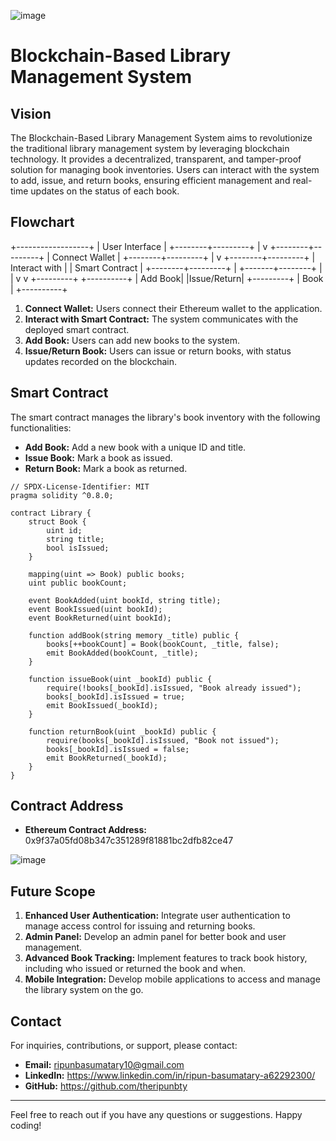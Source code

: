 
![image](https://github.com/user-attachments/assets/7c5d274a-cfe1-45b0-a7e1-f88172e62679)








# Blockchain-Based Library Management System

## Vision

The Blockchain-Based Library Management System aims to revolutionize the traditional library management system by leveraging blockchain technology. It provides a decentralized, transparent, and tamper-proof solution for managing book inventories. Users can interact with the system to add, issue, and return books, ensuring efficient management and real-time updates on the status of each book.

## Flowchart


 +------------------+
 |   User Interface |
 +--------+---------+
          |
          v
 +--------+---------+
 |  Connect Wallet  |
 +--------+---------+
          |
          v
 +--------+---------+
 |  Interact with   |
 | Smart Contract   |
 +--------+---------+
          |
  +-------+--------+
  |                |
  v                v
+---------+    +----------+
| Add Book|    |Issue/Return|
+---------+    |   Book     |
               +----------+


1. **Connect Wallet:** Users connect their Ethereum wallet to the application.
2. **Interact with Smart Contract:** The system communicates with the deployed smart contract.
3. **Add Book:** Users can add new books to the system.
4. **Issue/Return Book:** Users can issue or return books, with status updates recorded on the blockchain.

## Smart Contract

The smart contract manages the library's book inventory with the following functionalities:
- **Add Book:** Add a new book with a unique ID and title.
- **Issue Book:** Mark a book as issued.
- **Return Book:** Mark a book as returned.

```solidity
// SPDX-License-Identifier: MIT
pragma solidity ^0.8.0;

contract Library {
    struct Book {
        uint id;
        string title;
        bool isIssued;
    }

    mapping(uint => Book) public books;
    uint public bookCount;

    event BookAdded(uint bookId, string title);
    event BookIssued(uint bookId);
    event BookReturned(uint bookId);

    function addBook(string memory _title) public {
        books[++bookCount] = Book(bookCount, _title, false);
        emit BookAdded(bookCount, _title);
    }

    function issueBook(uint _bookId) public {
        require(!books[_bookId].isIssued, "Book already issued");
        books[_bookId].isIssued = true;
        emit BookIssued(_bookId);
    }

    function returnBook(uint _bookId) public {
        require(books[_bookId].isIssued, "Book not issued");
        books[_bookId].isIssued = false;
        emit BookReturned(_bookId);
    }
}
```

## Contract Address

- **Ethereum Contract Address:** 0x9f37a05fd08b347c351289f81881bc2dfb82ce47


![image](https://github.com/user-attachments/assets/15dd8d99-5853-46ba-8060-981f506b910c)



## Future Scope

1. **Enhanced User Authentication:** Integrate user authentication to manage access control for issuing and returning books.
2. **Admin Panel:** Develop an admin panel for better book and user management.
3. **Advanced Book Tracking:** Implement features to track book history, including who issued or returned the book and when.
4. **Mobile Integration:** Develop mobile applications to access and manage the library system on the go.

## Contact

For inquiries, contributions, or support, please contact:

- **Email:** ripunbasumatary10@gmail.com
- **LinkedIn:** https://www.linkedin.com/in/ripun-basumatary-a62292300/
- **GitHub:** https://github.com/theripunbty

---

Feel free to reach out if you have any questions or suggestions. Happy coding!
```

